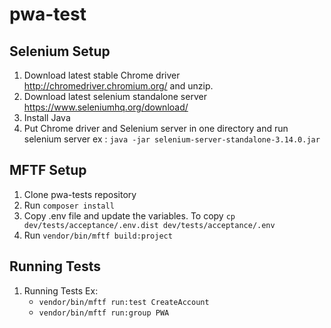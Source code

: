 # pwa-test

## Selenium Setup
1. Download latest stable Chrome driver http://chromedriver.chromium.org/  and unzip.
2. Download latest selenium standalone server https://www.seleniumhq.org/download/
3. Install Java
4. Put Chrome driver and Selenium server in one directory and run selenium server ex : `java -jar selenium-server-standalone-3.14.0.jar`

## MFTF Setup
1. Clone pwa-tests repository
2. Run `composer install`
3. Copy .env file and update the variables. To copy `cp dev/tests/acceptance/.env.dist dev/tests/acceptance/.env`
3. Run `vendor/bin/mftf build:project`

## Running Tests
1. Running Tests Ex:
    * `vendor/bin/mftf run:test CreateAccount`
    * `vendor/bin/mftf run:group PWA`
      
